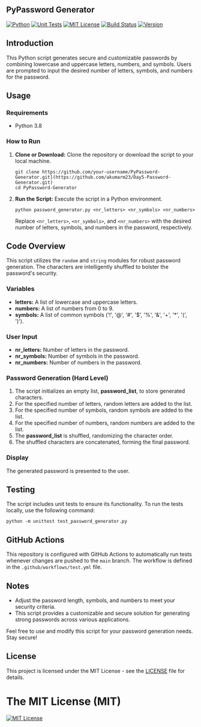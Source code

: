 ## PyPassword Generator

[![Python](https://img.shields.io/badge/Python-3.8-blue.svg)](https://www.python.org/)
[![Unit Tests](https://img.shields.io/badge/Unit%20Tests-passing-brightgreen.svg)](https://github.com/akumarm23/Day5-Password-Generator/actions)
[![MIT License](https://img.shields.io/badge/License-MIT-blue.svg)](https://opensource.org/licenses/MIT)
[![Build Status](https://github.com/akumarm23/Day5-Password-Generator/workflows/Build%20and%20Test/badge.svg)](https://github.com/akumarm23/Day5-Password-Generator/actions)
[![Version](https://img.shields.io/badge/Version-1.0-brightgreen.svg)](https://github.com/akumarm23/Day5-Password-Generator/releases)

## Introduction

This Python script generates secure and customizable passwords by combining lowercase and uppercase letters, numbers, and symbols. Users are prompted to input the desired number of letters, symbols, and numbers for the password.

## Usage

### Requirements

- Python 3.8

### How to Run

1. **Clone or Download:**
   Clone the repository or download the script to your local machine.
   ```
   git clone https://github.com/your-username/PyPassword-Generator.git](https://github.com/akumarm23/Day5-Password-Generator.git)
   cd PyPassword-Generator
   ```
2. **Run the Script:**
   Execute the script in a Python environment.
    ```
   python password_generator.py <nr_letters> <nr_symbols> <nr_numbers>
    ```
   Replace `<nr_letters>`, `<nr_symbols>`, and `<nr_numbers>` with the desired number of letters, symbols, and numbers in the password, respectively.

## Code Overview

This script utilizes the `random` and `string` modules for robust password generation. The characters are intelligently shuffled to bolster the password's security.

### Variables

- **letters:** A list of lowercase and uppercase letters.
- **numbers:** A list of numbers from 0 to 9.
- **symbols:** A list of common symbols ('!', '@', '#', '$', '%', '&', '+', '*', '(', ')').

### User Input

- **nr_letters:** Number of letters in the password.
- **nr_symbols:** Number of symbols in the password.
- **nr_numbers:** Number of numbers in the password.

### Password Generation (Hard Level)

1. The script initializes an empty list, **password_list**, to store generated characters.
2. For the specified number of letters, random letters are added to the list.
3. For the specified number of symbols, random symbols are added to the list.
4. For the specified number of numbers, random numbers are added to the list.
5. The **password_list** is shuffled, randomizing the character order.
6. The shuffled characters are concatenated, forming the final password.

### Display

The generated password is presented to the user.

## Testing

The script includes unit tests to ensure its functionality. To run the tests locally, use the following command:
 ```
python -m unittest test_password_generator.py
 ```

## GitHub Actions

This repository is configured with GitHub Actions to automatically run tests whenever changes are pushed to the `main` branch. The workflow is defined in the `.github/workflows/test.yml` file.

## Notes

- Adjust the password length, symbols, and numbers to meet your security criteria.
- This script provides a customizable and secure solution for generating strong passwords across various applications.

Feel free to use and modify this script for your password generation needs. Stay secure!

## License

This project is licensed under the MIT License - see the [LICENSE](LICENSE) file for details.

The MIT License (MIT)
=====================

[![MIT License](https://img.shields.io/badge/license-MIT-blue.svg)](https://opensource.org/licenses/MIT)


